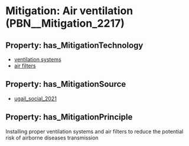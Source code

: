 # Mitigation: __Air ventilation__ (PBN__Mitigation_2217)

## Property: has_MitigationTechnology

* [ventilation systems](../Technology/PBN__Technology_139)
* [air filters](../Technology/PBN__Technology_1111)

## Property: has_MitigationSource

* [ugail_social_2021](../Article/PBN__Article_186)

## Property: has_MitigationPrinciple

Installing proper ventilation systems and air filters to reduce the potential risk of airborne diseases transmission

